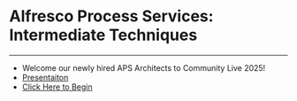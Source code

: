 # Alfresco Process Services: Intermediate Techniques

---
* Welcome our newly hired APS Architects to Community Live 2025!
* [Presentaiton](/Student%20Documents/APS_CLIVE2025.pdf)
* [Click Here to Begin](/Alfresco_Process_Services:Intermediate_Techniques.md)
